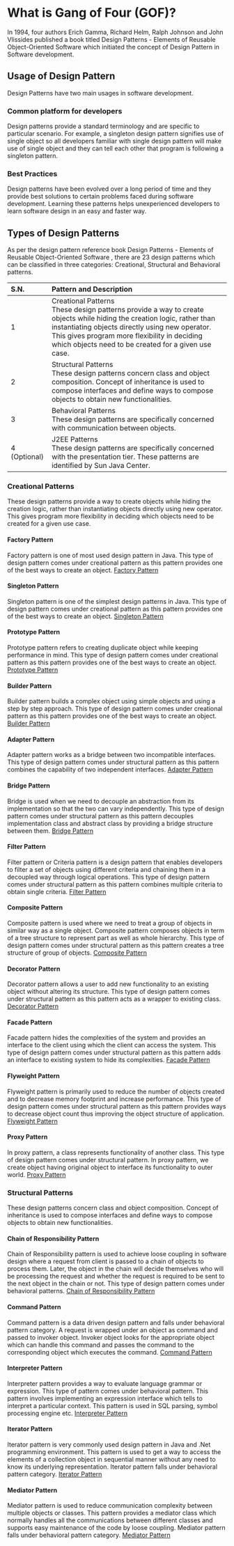 # What is Gang of Four (GOF)?

In 1994, four authors Erich Gamma, Richard Helm, Ralph Johnson and John Vlissides published a book titled Design Patterns - Elements of Reusable Object-Oriented Software which initiated the concept of Design Pattern in Software development.

## Usage of Design Pattern
Design Patterns have two main usages in software development.
### Common platform for developers
Design patterns provide a standard terminology and are specific to particular scenario. For example, a singleton design pattern signifies use of single object so all developers familiar with single design pattern will make use of single object and they can tell each other that program is following a singleton pattern.

### Best Practices
Design patterns have been evolved over a long period of time and they provide best solutions to certain problems faced during software development. Learning these patterns helps unexperienced developers to learn software design in an easy and faster way.

## Types of Design Patterns
As per the design pattern reference book Design Patterns - Elements of Reusable Object-Oriented Software , there are 23 design patterns which can be classified in three categories: Creational, Structural and Behavioral patterns.

| S.N.         | Pattern and Description                                                                                                                                                                                                                                                               |
|:-------------|:--------------------------------------------------------------------------------------------------------------------------------------------------------------------------------------------------------------------------------------------------------------------------------------|
| 1            | Creational Patterns<br/> These design patterns provide a way to create objects while hiding the creation logic, rather than instantiating objects directly using new operator. This gives program more flexibility in deciding which objects need to be created for a given use case. |
| 2            | Structural Patterns<br/> These design patterns concern class and object composition. Concept of inheritance is used to compose interfaces and define ways to compose objects to obtain new functionalities.                                                                           |
| 3            | Behavioral Patterns<br/> These design patterns are specifically concerned with communication between objects.                                                                                                                                                                         |
| 4 (Optional) | J2EE Patterns<br/> These design patterns are specifically concerned with the presentation tier. These patterns are identified by Sun Java Center.                                                                                                                                     |

### Creational Patterns
These design patterns provide a way to create objects while hiding the creation logic, rather than instantiating objects directly using new operator. This gives program more flexibility in deciding which objects need to be created for a given use case.

#### Factory Pattern
Factory pattern is one of most used design pattern in Java. This type of design pattern comes under creational pattern as this pattern provides one of the best ways to create an object.
[Factory Pattern](src/factory)

#### Singleton Pattern
Singleton pattern is one of the simplest design patterns in Java. This type of design pattern comes under creational pattern as this pattern provides one of the best ways to create an object.
[Singleton Pattern](src/singleton)

#### Prototype Pattern
Prototype pattern refers to creating duplicate object while keeping performance in mind. This type of design pattern comes under creational pattern as this pattern provides one of the best ways to create an object.
[Prototype Pattern](src/prototype)

#### Builder Pattern
Builder pattern builds a complex object using simple objects and using a step by step approach. This type of design pattern comes under creational pattern as this pattern provides one of the best ways to create an object.
[Builder Pattern](src/builder)

#### Adapter Pattern
Adapter pattern works as a bridge between two incompatible interfaces. This type of design pattern comes under structural pattern as this pattern combines the capability of two independent interfaces.
[Adapter Pattern](src/adapter)

#### Bridge Pattern
Bridge is used when we need to decouple an abstraction from its implementation so that the two can vary independently. This type of design pattern comes under structural pattern as this pattern decouples implementation class and abstract class by providing a bridge structure between them.
[Bridge Pattern](src/bridge)

#### Filter Pattern
Filter pattern or Criteria pattern is a design pattern that enables developers to filter a set of objects using different criteria and chaining them in a decoupled way through logical operations. This type of design pattern comes under structural pattern as this pattern combines multiple criteria to obtain single criteria.
[Filter Pattern](src/filter)

#### Composite Pattern
Composite pattern is used where we need to treat a group of objects in similar way as a single object. Composite pattern composes objects in term of a tree structure to represent part as well as whole hierarchy. This type of design pattern comes under structural pattern as this pattern creates a tree structure of group of objects.
[Composite Pattern](src/composite)

#### Decorator Pattern
Decorator pattern allows a user to add new functionality to an existing object without altering its structure. This type of design pattern comes under structural pattern as this pattern acts as a wrapper to existing class.
[Decorator Pattern](src/decorator)

#### Facade Pattern
Facade pattern hides the complexities of the system and provides an interface to the client using which the client can access the system. This type of design pattern comes under structural pattern as this pattern adds an interface to existing system to hide its complexities.
[Facade Pattern](src/facade)

#### Flyweight Pattern
Flyweight pattern is primarily used to reduce the number of objects created and to decrease memory footprint and increase performance. This type of design pattern comes under structural pattern as this pattern provides ways to decrease object count thus improving the object structure of application.
[Flyweight Pattern](src/flyweight)

#### Proxy Pattern
In proxy pattern, a class represents functionality of another class. This type of design pattern comes under structural pattern. In proxy pattern, we create object having original object to interface its functionality to outer world.
[Proxy Pattern](src/proxy)

### Structural Patterns
These design patterns concern class and object composition. Concept of inheritance is used to compose interfaces and define ways to compose objects to obtain new functionalities.

#### Chain of Responsibility Pattern
Chain of Responsibility pattern is used to achieve loose coupling in software design where a request from client is passed to a chain of objects to process them. Later, the object in the chain will decide themselves who will be processing the request and whether the request is required to be sent to the next object in the chain or not. This type of design pattern comes under behavioral patterns.
[Chain of Responsibility Pattern](src/chainOfResponsibility)

#### Command Pattern
Command pattern is a data driven design pattern and falls under behavioral pattern category. A request is wrapped under an object as command and passed to invoker object. Invoker object looks for the appropriate object which can handle this command and passes the command to the corresponding object which executes the command.
[Command Pattern](src/command)

#### Interpreter Pattern
Interpreter pattern provides a way to evaluate language grammar or expression. This type of pattern comes under behavioral pattern. This pattern involves implementing an expression interface which tells to interpret a particular context. This pattern is used in SQL parsing, symbol processing engine etc.
[Interpreter Pattern](src/interpreter)

#### Iterator Pattern
Iterator pattern is very commonly used design pattern in Java and .Net programming environment. This pattern is used to get a way to access the elements of a collection object in sequential manner without any need to know its underlying representation. Iterator pattern falls under behavioral pattern category.
[Iterator Pattern](src/iterator)

#### Mediator Pattern
Mediator pattern is used to reduce communication complexity between multiple objects or classes. This pattern provides a mediator class which normally handles all the communications between different classes and supports easy maintenance of the code by loose coupling. Mediator pattern falls under behavioral pattern category.
[Mediator Pattern](src/mediator)